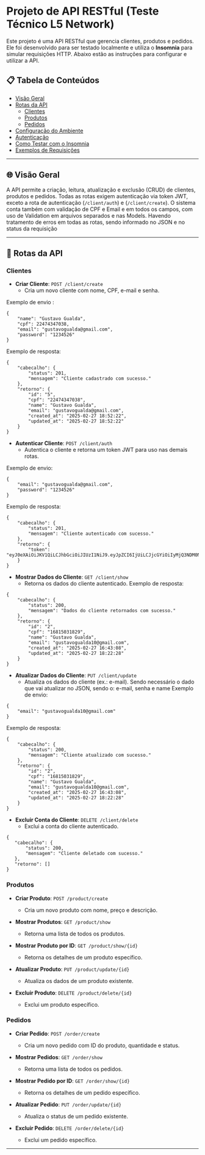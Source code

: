 # Projeto de API RESTful (Teste Técnico L5 Network)

Este projeto é uma API RESTful que gerencia clientes, produtos e pedidos. Ele foi desenvolvido para ser testado localmente e utiliza o **Insomnia** para simular requisições HTTP. Abaixo estão as instruções para configurar e utilizar a API.

## 📋 Tabela de Conteúdos

- [Visão Geral](#-visão-geral)
- [Rotas da API](#-rotas-da-api)
  - [Clientes](#clientes)
  - [Produtos](#produtos)
  - [Pedidos](#pedidos)
- [Configuração do Ambiente](#-configuração-do-ambiente)
- [Autenticação](#-autenticação)
- [Como Testar com o Insomnia](#-como-testar-com-o-insomnia)
- [Exemplos de Requisições](#-exemplos-de-requisições)

---

## 🌐 Visão Geral

A API permite a criação, leitura, atualização e exclusão (CRUD) de clientes, produtos e pedidos. Todas as rotas exigem autenticação via token JWT, exceto a rota de autenticação (`/client/auth`) e (`/client/create`). 
O sistema conta também com validação de CPF e Email e em todos os campos, com uso de Validation em arquivos separados e nas Models. Havendo tratamento de erros em todas as rotas, sendo informado no JSON e no status da requisição

---

## 🚀 Rotas da API

### Clientes

- **Criar Cliente**: `POST /client/create`
  - Cria um novo cliente com nome, CPF, e-mail e senha.
 
Exemplo de envio :
```
{
	"name": "Gustavo Gualda",
	"cpf": 22474347038,
	"email": "gustavogualda@gmail.com",
	"password": "1234526"
}
```

Exemplo de resposta:
```
{
	"cabecalho": {
		"status": 201,
		"mensagem": "Cliente cadastrado com sucesso."
	},
	"retorno": {
		"id": "5",
		"cpf": "22474347038",
		"name": "Gustavo Gualda",
		"email": "gustavogualda@gmail.com",
		"created_at": "2025-02-27 18:52:22",
		"updated_at": "2025-02-27 18:52:22"
	}
}
```

- **Autenticar Cliente**: `POST /client/auth`
  - Autentica o cliente e retorna um token JWT para uso nas demais rotas.
  
Exemplo de envio:
```
{
	"email": "gustavogualda@gmail.com",
	"password": "1234526"
}
```

Exemplo de resposta:
```
{
	"cabecalho": {
		"status": 201,
		"mensagem": "Cliente autenticado com sucesso."
	},
	"retorno": {
		"token": "eyJ0eXAiOiJKV1QiLCJhbGciOiJIUzI1NiJ9.eyJpZCI6IjUiLCJjcGYiOiIyMjQ3NDM0NzAzOCIsIm5hbWUiOiJHdXN0YXZvIEd1YWxkYSIsImVtYWlsIjoiZ3VzdGF2b2d1YWxkYUBnbWFpbC5jb20iLCJjcmVhdGVkX2F0IjoiMjAyNS0wMi0yNyAxODo1MjoyMiIsInVwZGF0ZWRfYXQiOiIyMDI1LTAyLTI3IDE4OjUyOjIyIiwiZXhwIjoxNzcyMjE4MzYyfQ.kTZ04yMfgeu4Chv9pUyNEIXmRkJScFYxY7iwr9xnhfw"
	}
}
```
  
- **Mostrar Dados do Cliente**: `GET /client/show`
  - Retorna os dados do cliente autenticado.
Exemplo de resposta:
```
{
	"cabecalho": {
		"status": 200,
		"mensagem": "Dados do cliente retornados com sucesso."
	},
	"retorno": {
		"id": "2",
		"cpf": "16815031829",
		"name": "Gustavo Gualda",
		"email": "gustavogualda10@gmail.com",
		"created_at": "2025-02-27 16:43:08",
		"updated_at": "2025-02-27 18:22:28"
	}
}
```
  
- **Atualizar Dados do Cliente**: `PUT /client/update`
  - Atualiza os dados do cliente (ex.: e-mail). Sendo necessário o dado que vai atualizar no JSON, sendo o: e-mail, senha e name
Exemplo de envio:
```
{
	"email": "gustavogualda10@gmail.com"
}
```
Exemplo de resposta:
```
{
	"cabecalho": {
		"status": 200,
		"mensagem": "Cliente atualizado com sucesso."
	},
	"retorno": {
		"id": "2",
		"cpf": "16815031829",
		"name": "Gustavo Gualda",
		"email": "gustavogualda10@gmail.com",
		"created_at": "2025-02-27 16:43:08",
		"updated_at": "2025-02-27 18:22:28"
	}
}
```
  
- **Excluir Conta do Cliente**: `DELETE /client/delete`
  - Exclui a conta do cliente autenticado.
 ```
{
	"cabecalho": {
		"status": 200,
		"mensagem": "Cliente deletado com sucesso."
	},
	"retorno": []
}
```

### Produtos

- **Criar Produto**: `POST /product/create`
  - Cria um novo produto com nome, preço e descrição.
  
- **Mostrar Produtos**: `GET /product/show`
  - Retorna uma lista de todos os produtos.
  
- **Mostrar Produto por ID**: `GET /product/show/{id}`
  - Retorna os detalhes de um produto específico.
  
- **Atualizar Produto**: `PUT /product/update/{id}`
  - Atualiza os dados de um produto existente.
  
- **Excluir Produto**: `DELETE /product/delete/{id}`
  - Exclui um produto específico.

### Pedidos

- **Criar Pedido**: `POST /order/create`
  - Cria um novo pedido com ID do produto, quantidade e status.
  
- **Mostrar Pedidos**: `GET /order/show`
  - Retorna uma lista de todos os pedidos.
  
- **Mostrar Pedido por ID**: `GET /order/show/{id}`
  - Retorna os detalhes de um pedido específico.
  
- **Atualizar Pedido**: `PUT /order/update/{id}`
  - Atualiza o status de um pedido existente.
  
- **Excluir Pedido**: `DELETE /order/delete/{id}`
  - Exclui um pedido específico.

---
